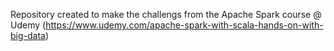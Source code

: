 Repository created to make the challengs from the Apache Spark course @ Udemy (https://www.udemy.com/apache-spark-with-scala-hands-on-with-big-data)
